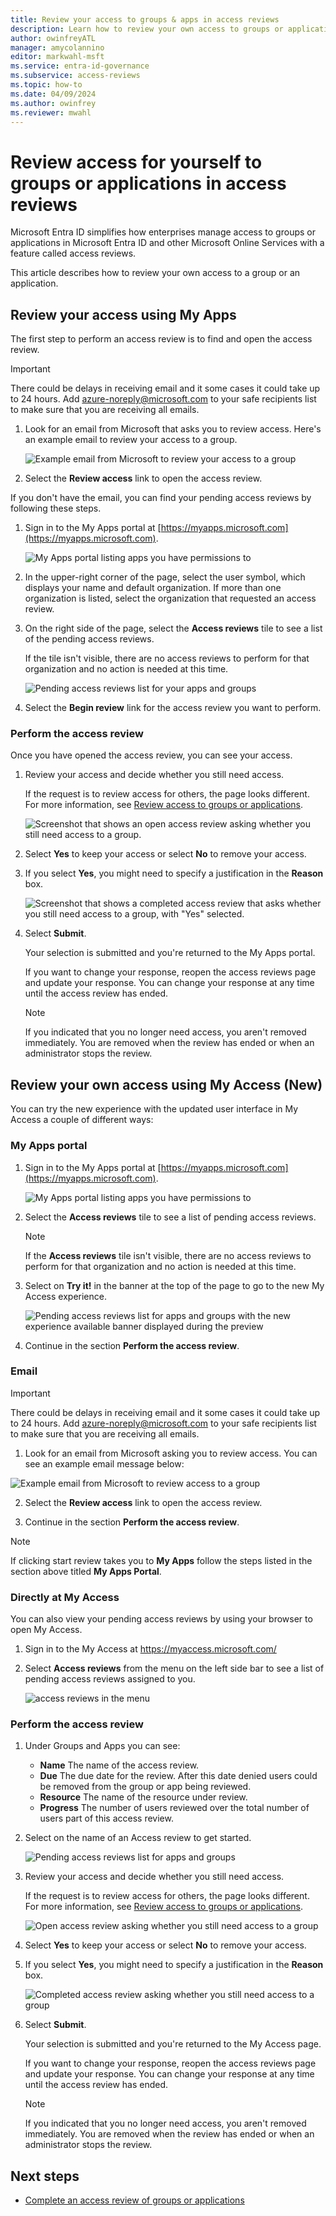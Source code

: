 ```yaml
---
title: Review your access to groups & apps in access reviews
description: Learn how to review your own access to groups or applications in access reviews.
author: owinfreyATL
manager: amycolannino
editor: markwahl-msft
ms.service: entra-id-governance
ms.subservice: access-reviews
ms.topic: how-to
ms.date: 04/09/2024
ms.author: owinfrey
ms.reviewer: mwahl
---
```


# Review access for yourself to groups or applications in access reviews

Microsoft Entra ID simplifies how enterprises manage access to groups or applications in Microsoft Entra ID and other Microsoft Online Services with a feature called access reviews.

This article describes how to review your own access to a group or an application.

## Review your access using My Apps

The first step to perform an access review is to find and open the access review.

>[!IMPORTANT]
> There could be delays in receiving email and it some cases it could take up to 24 hours. Add azure-noreply@microsoft.com to your safe recipients list to make sure that you are receiving all emails.

1. Look for an email from Microsoft that asks you to review access. Here's an example email to review your access to a group.

    ![Example email from Microsoft to review your access to a group](./media/review-your-access/access-review-email.png)

1. Select the **Review access** link to open the access review.

If you don't have the email, you can find your pending access reviews by following these steps.

1. Sign in to the My Apps portal at [https://myapps.microsoft.com](https://myapps.microsoft.com).

    ![My Apps portal listing apps you have permissions to](./media/review-your-access/myapps-access-panel.png)

1. In the upper-right corner of the page, select the user symbol, which displays your name and default organization. If more than one organization is listed, select the organization that requested an access review.

1. On the right side of the page, select the **Access reviews** tile to see a list of the pending access reviews.

    If the tile isn't visible, there are no access reviews to perform for that organization and no action is needed at this time.

    ![Pending access reviews list for your apps and groups](./media/review-your-access/access-reviews-list.png)

1. Select the **Begin review** link for the access review you want to perform.

### Perform the access review

Once you have opened the access review, you can see your access.

1. Review your access and decide whether you still need access.

    If the request is to review access for others, the page looks different. For more information, see [Review access to groups or applications](perform-access-review.md).

    ![Screenshot that shows an open access review asking whether you still need access to a group.](./media/review-your-access/perform-access-review.png)

1. Select **Yes** to keep your access or select **No** to remove your access.

1. If you select **Yes**, you might need to specify a justification in the **Reason** box.

    ![Screenshot that shows a completed access review that asks whether you still need access to a group, with "Yes" selected.](./media/review-your-access/perform-access-review-submit.png)

1. Select **Submit**.

    Your selection is submitted and you're returned to the My Apps portal.

    If you want to change your response, reopen the access reviews page and update your response. You can change your response at any time until the access review has ended.

    > [!NOTE]
    > If you indicated that you no longer need access, you aren't removed immediately. You are removed when the review has ended or when an administrator stops the review.

## Review your own access using My Access (New)

You can try the new experience with the updated user interface in My Access a couple of different ways:

### My Apps portal

1. Sign in to the My Apps portal at [https://myapps.microsoft.com](https://myapps.microsoft.com).

    ![My Apps portal listing apps you have permissions to](./media/review-your-access/myapps-access-panel.png)

2. Select the **Access reviews** tile to see a list of pending access reviews.

    > [!NOTE]
    > If the **Access reviews** tile isn't visible, there are no access reviews to perform for that organization and no action is needed at this time.

3. Select on **Try it!** in the banner at the top of the page to go to the new My Access experience.

    ![Pending access reviews list for apps and groups with the new experience available banner displayed during the preview](./media/review-your-access/banner-your-access.png)

4. Continue in the section **Perform the access review**.

### Email

>[!IMPORTANT]
> There could be delays in receiving email and it some cases it could take up to 24 hours. Add azure-noreply@microsoft.com to your safe recipients list to make sure that you are receiving all emails.

1. Look for an email from Microsoft asking you to review access. You can see an example email message below:

 ![Example email from Microsoft to review access to a group](./media/review-your-access/access-review-email-preview.png)

2. Select the **Review access** link to open the access review.

3. Continue in the section **Perform the access review**.

>[!NOTE]
>If clicking start review takes you to **My Apps** follow the steps listed in the section above titled **My Apps Portal**.

### Directly at My Access

You can also view your pending access reviews by using your browser to open My Access.

1. Sign  in to the My Access at https://myaccess.microsoft.com/

2. Select **Access reviews** from the menu on the left side bar to see a list of pending access reviews assigned to you.

   ![access reviews in the menu](./media/review-your-access/access-review-menu.png)

### Perform the access review

1. Under Groups and Apps you can see:
    
    - **Name** The name of the access review.
    - **Due** The due date for the review. After this date denied users could be removed from the group or app being reviewed.
    - **Resource** The name of the resource under review.
    - **Progress** The number of users reviewed over the total number of users part of this access review.
    
2. Select on the name of an Access review to get started.

   ![Pending access reviews list for apps and groups](./media/review-your-access/access-reviews-list-preview.png)

3. Review your access and decide whether you still need access.

    If the request is to review access for others, the page looks different. For more information, see [Review access to groups or applications](perform-access-review.md).

    ![Open access review asking whether you still need access to a group](./media/review-your-access/review-access-preview.png)

1. Select **Yes** to keep your access or select **No** to remove your access.

1. If you select **Yes**, you might need to specify a justification in the **Reason** box.

    ![Completed access review asking whether you still need access to a group](./media/review-your-access/review-access-yes-preview.png)

1. Select **Submit**.

    Your selection is submitted and you're returned to the My Access page.

    If you want to change your response, reopen the access reviews page and update your response. You can change your response at any time until the access review has ended.

    > [!NOTE]
    > If you indicated that you no longer need access, you aren't removed immediately. You are removed when the review has ended or when an administrator stops the review.

## Next steps

- [Complete an access review of groups or applications](complete-access-review.md)
